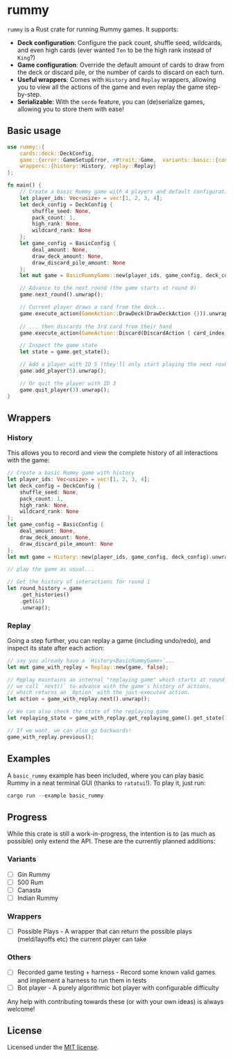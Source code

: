 # rummy
`rummy` is a Rust crate for running Rummy games. 
It supports:
- **Deck configuration**: Configure the pack count, shuffle seed, wildcards, and even high cards (ever wanted `Ten` to be the high rank instead of `King`?) 
- **Game configuration**: Override the default amount of cards to draw from the deck or discard pile, or the number of cards to discard on each turn.
- **Useful wrappers**: Comes with `History` and `Replay` wrappers, allowing you to view all the actions of the game and even replay the game step-by-step.
- **Serializable**: With the `serde` feature, you can (de)serialize games, allowing you to store them with ease!

## Basic usage
```rust
use rummy::{
    cards::deck::DeckConfig, 
    game::{error::GameSetupError, r#trait::Game,  variants::basic::{config::BasicConfig, game::BasicRummyGame}}, 
    wrappers::{history::History, replay::Replay}
};

fn main() {
    // Create a basic Rummy game with 4 players and default configuration 
    let player_ids: Vec<usize> = vec![1, 2, 3, 4];
    let deck_config = DeckConfig {
        shuffle_seed: None,
        pack_count: 1,
        high_rank: None,
        wildcard_rank: None
    };
    let game_config = BasicConfig {
        deal_amount: None,
        draw_deck_amount: None,
        draw_discard_pile_amount: None
    };
    let mut game = BasicRummyGame::new(player_ids, game_config, deck_config).unwrap();

    // Advance to the next round (the game starts at round 0)
    game.next_round().unwrap();

    // Current player draws a card from the deck...
    game.execute_action(GameAction::DrawDeck(DrawDeckAction {})).unwrap();
    
    // ... then discards the 3rd card from their hand
    game.execute_action(GameAction::Discard(DiscardAction { card_index: 2, declare_going_out: None })).unwrap();

    // Inspect the game state
    let state = game.get_state();

    // Add a player with ID 5 (they'll only start playing the next round)
    game.add_player(5).unwrap();

    // Or quit the player with ID 3
    game.quit_player(3).unwrap();
}
```

## Wrappers
### History
This allows you to record and view the complete history of all interactions with the game:
```rust
// Create a basic Rummy game with history
let player_ids: Vec<usize> = vec![1, 2, 3, 4];
let deck_config = DeckConfig {
    shuffle_seed: None,
    pack_count: 1,
    high_rank: None,
    wildcard_rank: None
};
let game_config = BasicConfig {
    deal_amount: None,
    draw_deck_amount: None,
    draw_discard_pile_amount: None
};
let mut game = History::new(player_ids, game_config, deck_config).unwrap();

// play the game as usual...

// Get the history of interactions for round 1
let round_history = game
    .get_histories()
    .get(&1)
    .unwrap();
```

### Replay
Going a step further, you can replay a game (including undo/redo), and inspect its state after each action:
```rust
// say you already have a `History<BasicRummyGame>`...
let mut game_with_replay = Replay::new(game, false);

// Replay maintains an internal "replaying game" which starts at round 0;
// we call `next()` to advance with the game's history of actions,
// which returns an `Option` with the just-executed action.
let action = game_with_replay.next().unwrap();

// We can also check the state of the replaying game
let replaying_state = game_with_replay.get_replaying_game().get_state(); 

// If we want, we can also go backwards!
game_with_replay.previous();
```

## Examples
A `basic_rummy` example has been included, where you can play basic Rummy in a neat terminal GUI (thanks to `ratatui`!).
To play it, just run:
```Powershell
cargo run --example basic_rummy
```

## Progress
While this crate is still a work-in-progress, the intention is to (as much as possible) only extend the API. 
These are the currently planned additions:

### Variants
- [ ] Gin Rummy
- [ ] 500 Rum 
- [ ] Canasta
- [ ] Indian Rummy

### Wrappers
- [ ] Possible Plays - A wrapper that can return the possible plays (meld/layoffs etc) the current player can take

### Others
- [ ] Recorded game testing + harness - Record some known valid games and implement a harness to run them in tests
- [ ] Bot player - A purely algorithmic bot player with configurable difficulty

Any help with contributing towards these (or with your own ideas) is always welcome!

## License
Licensed under the [MIT license](http://opensource.org/licenses/MIT).
